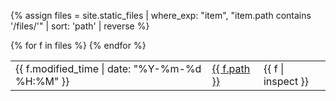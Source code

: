 {% assign files = site.static_files | where_exp: "item", "item.path contains '/files/'" | sort: 'path' | reverse %}
<table>
{% for f in files %}
  <tr>
    <td>{{ f.modified_time | date: "%Y-%m-%d %H:%M" }}</td>
    <td><a href="{{ f.path }}">{{ f.path }}</a></td>
    <td>{{ f | inspect }}</td>
  </tr>
{% endfor %}
</table>

